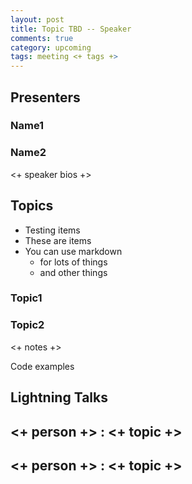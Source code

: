 ```yaml
---
layout: post
title: Topic TBD -- Speaker
comments: true
category: upcoming
tags: meeting <+ tags +>
---
```


## Presenters

### Name1

### Name2

<+ speaker bios +> 

## Topics
* Testing items
* These are items
* You can use markdown
  * for lots of things
  * and other things

### Topic1

### Topic2

<+ notes +>

Code examples 

## Lightning Talks 

## <+ person +> : <+ topic +>

## <+ person +> : <+ topic +>
